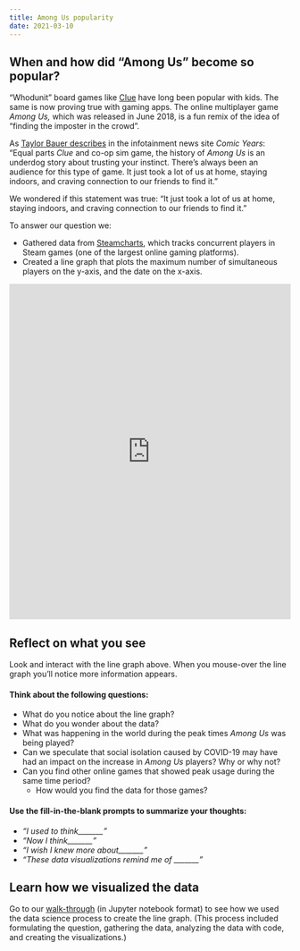 ```yaml
---
title: Among Us popularity
date: 2021-03-10
---
```

<h2>When and how did “Among Us” become so popular?</h2>

<p><span style="font-weight: 400;">“Whodunit” board games like </span><a href="https://en.wikipedia.org/wiki/Cluedo" target="_blank" rel="noopener"><span style="font-weight: 400;">Clue</span></a><span style="font-weight: 400;"> have long been popular with kids. The same is now proving true with gaming apps. The online multiplayer game </span><i><span style="font-weight: 400;">Among Us,</span></i><span style="font-weight: 400;"> which was released in June 2018, is a fun remix of the idea of “finding the imposter in the crowd”.</span></p>
<p><span style="font-weight: 400;">As </span><a href="https://comicyears.com/gaming/the-history-of-among-us-2020s-surprise-hit/" target="_blank" rel="noopener"><span style="font-weight: 400;">Taylor Bauer describes</span></a><span style="font-weight: 400;"> in the infotainment news site </span><i><span style="font-weight: 400;">Comic Years</span></i><span style="font-weight: 400;">: “</span><span style="font-weight: 400;">Equal parts </span><i><span style="font-weight: 400;">Clue</span></i><span style="font-weight: 400;"> and co-op sim game, the history of </span><i><span style="font-weight: 400;">Among Us</span></i><span style="font-weight: 400;"> is an underdog story about trusting your instinct. There’s always been an audience for this type of game. It just took a lot of us at home, staying indoors, and craving connection to our friends to find it.”</span></p>
<p><span style="font-weight: 400;">We wondered if this statement was true: “</span><span style="font-weight: 400;">It just took a lot of us at home, staying indoors, and craving connection to our friends to find it.”</span></p>
<p>To answer our question we:</p>
<ul>
<li style="font-weight: 400;" aria-level="1"><span style="font-weight: 400;">Gathered data from </span><a href="https://steamcharts.com/app/945360#All" target="_blank" rel="noopener"><span style="font-weight: 400;">Steamcharts</span></a><span style="font-weight: 400;">, which tracks concurrent players in Steam games (one of the largest online gaming platforms).</span></li>
<li style="font-weight: 400;" aria-level="1"><span style="font-weight: 400;">Created a line graph that plots the maximum number of simultaneous players on the y-axis, and the date on the x-axis. </span></li>
</ul>
<p><iframe loading="lazy" id="igraph" class="post-img-shadow" style="border: none;" src="https://callysto.github.io/data-viz-of-the-week/among-us/among_us.html" width="100%" height="600" scrolling="no" seamless="seamless"></iframe></p>

<h2><b>Reflect on what you see</b></h2>
<p>Look and interact with the line graph above. When you mouse-over the line graph you’ll notice more information appears.</p>
<h4><b>Think about the following questions:</b></h4>
<ul>
<li style="font-weight: 400;" aria-level="1"><span style="font-weight: 400;">What do you notice about the line graph?</span></li>
<li style="font-weight: 400;" aria-level="1"><span style="font-weight: 400;">What do you wonder about the data?</span></li>
<li style="font-weight: 400;" aria-level="1"><span style="font-weight: 400;">What was happening in the world during the peak times </span><i><span style="font-weight: 400;">Among Us</span></i><span style="font-weight: 400;"> was being played?&nbsp;</span></li>
<li style="font-weight: 400;" aria-level="1"><span style="font-weight: 400;">Can we speculate that social isolation caused by COVID-19 may have had an impact on the increase in </span><i><span style="font-weight: 400;">Among Us</span></i><span style="font-weight: 400;"> players? Why or why not?&nbsp;</span></li>
<li style="font-weight: 400;" aria-level="1"><span style="font-weight: 400;">Can you find other online games that showed peak usage during the same time period?&nbsp;</span>
<ul>
<li style="font-weight: 400;" aria-level="2"><span style="font-weight: 400;">How would you find the data for those games?</span></li>
</ul>
</li>
</ul>
<h4><b>Use the fill-in-the-blank prompts to summarize your thoughts:</b></h4>
<ul>
<li aria-level="1"><i>“I used to think_______”</i></li>
<li aria-level="1"><i>“Now I think_______”</i></li>
<li aria-level="1"><i>“I wish I knew more about_______”</i></li>
<li aria-level="1"><i>“These data visualizations remind me of _______”</i></li>
</ul>
<h2><b>Learn how we visualized the data</b></h2>
<p>Go to our <a href="http://bit.ly/dataviz-amongus" target="_blank" rel="noopener">walk-through</a><span style="font-weight: 400;">&nbsp;(in Jupyter notebook format) to see how we used the data science process to create the line graph. (This process included formulating the question, gathering the data, analyzing the data with code, and creating the visualizations.)</span></p>